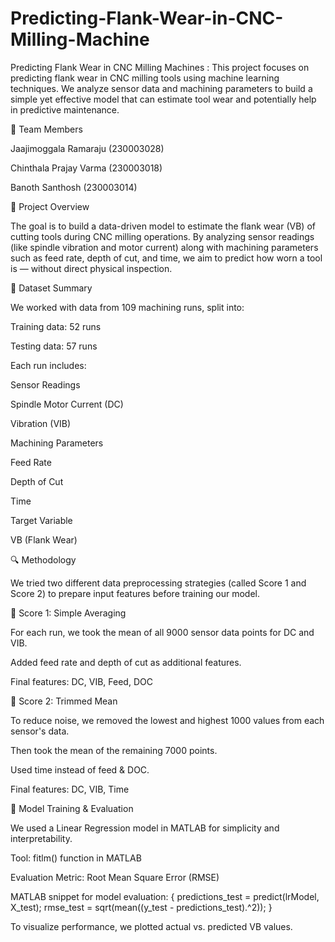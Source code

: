 # Predicting-Flank-Wear-in-CNC-Milling-Machine

Predicting Flank Wear in CNC Milling Machines :
This project focuses on predicting flank wear in CNC milling tools using machine learning techniques. We analyze sensor data and machining parameters to build a simple yet effective model that can estimate tool wear and potentially help in predictive maintenance.

👥 Team Members

Jaajimoggala Ramaraju (230003028)

Chinthala Prajay Varma (230003018)

Banoth Santhosh (230003014)

🧩 Project Overview

The goal is to build a data-driven model to estimate the flank wear (VB) of cutting tools during CNC milling operations. By analyzing sensor readings (like spindle vibration and motor current) along with machining parameters such as feed rate, depth of cut, and time, we aim to predict how worn a tool is — without direct physical inspection.

📁 Dataset Summary

We worked with data from 109 machining runs, split into:

Training data: 52 runs

Testing data: 57 runs

Each run includes:

Sensor Readings

Spindle Motor Current (DC)

Vibration (VIB)

Machining Parameters

Feed Rate

Depth of Cut

Time

Target Variable

VB (Flank Wear)

🔍 Methodology

We tried two different data preprocessing strategies (called Score 1 and Score 2) to prepare input features before training our model.

🧪 Score 1: Simple Averaging

For each run, we took the mean of all 9000 sensor data points for DC and VIB.

Added feed rate and depth of cut as additional features.

Final features: DC, VIB, Feed, DOC

🧪 Score 2: Trimmed Mean

To reduce noise, we removed the lowest and highest 1000 values from each sensor's data.

Then took the mean of the remaining 7000 points.

Used time instead of feed & DOC.

Final features: DC, VIB, Time

🤖 Model Training & Evaluation

We used a Linear Regression model in MATLAB for simplicity and interpretability.

Tool: fitlm() function in MATLAB

Evaluation Metric: Root Mean Square Error (RMSE)

MATLAB snippet for model evaluation:
{   predictions_test = predict(lrModel, X_test);
rmse_test = sqrt(mean((y_test - predictions_test).^2)); }

To visualize performance, we plotted actual vs. predicted VB values.
